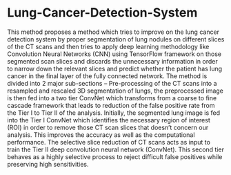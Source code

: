 # Lung-Cancer-Detection-System

This method proposes a method which tries to improve on the lung cancer detection system by proper segmentation of lung nodules on different slices of the CT scans and then tries to apply deep learning methodology like Convolution Neural Networks (CNN) using TensorFlow framework on those segmented scan slices and discards the unnecessary information in order to narrow down the relevant slices and predict whether the patient has lung cancer in the final layer of the fully connected network. The method is divided into 2 major sub-sections – Pre-processing of the CT scans into a resampled and rescaled 3D segmentation of lungs, the preprocessed image is then fed into a two tier ConvNet which transforms from a coarse to fine cascade framework that leads to reduction of the false positive rate from the Tier I to Tier II of the analysis. Initially, the segmented lung image is fed into the Tier I ConvNet which identifies the necessary region of interest (ROI) in order to remove those CT scan slices that doesn’t concern our analysis. This improves the accuracy as well as the computational performance. The selective slice reduction of CT scans acts as input to train the Tier II deep convolution neural network (ConvNet). This second tier behaves as a highly selective process to reject difficult false positives while preserving high sensitivities.
